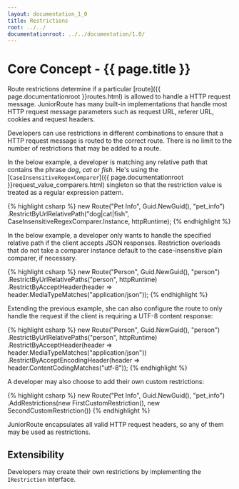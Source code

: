```yaml
---
layout: documentation_1_0
title: Restrictions
root: ../../
documentationroot: ../../documentation/1.0/
---
```

Core Concept - {{ page.title }}
=
Route restrictions determine if a particular [route]({{ page.documentationroot }}routes.html) is allowed to handle a HTTP request message. JuniorRoute has many built-in implementations that handle most HTTP request message parameters such as request URL, referer URL, cookies and request headers.

Developers can use restrictions in different combinations to ensure that a HTTP request message is routed to the correct route. There is no limit to the number of restrictions that may be added to a route.

In the below example, a developer is matching any relative path that contains the phrase *dog*, *cat* or *fish*. He's using the [```CaseInsensitiveRegexComparer```]({{ page.documentationroot }}request_value_comparers.html) singleton so that the restriction value is treated as a regular expression pattern.

{% highlight csharp %}
new Route("Pet Info", Guid.NewGuid(), "pet_info")
  .RestrictByUrlRelativePath("dog|cat|fish", CaseInsensitiveRegexComparer.Instance, httpRuntime);
{% endhighlight %}

In the below example, a developer only wants to handle the specified relative path if the client accepts JSON responses. Restriction overloads that do not take a comparer instance default to the case-insensitive plain comparer, if necessary.

{% highlight csharp %}
new Route("Person", Guid.NewGuid(), "person")
  .RestrictByUrlRelativePaths("person", httpRuntime)
  .RestrictByAcceptHeader(header => header.MediaTypeMatches("application/json"));
{% endhighlight %}

Extending the previous example, she can also configure the route to only handle the request if the client is requiring a UTF-8 content response:

{% highlight csharp %}
new Route("Person", Guid.NewGuid(), "person")
  .RestrictByUrlRelativePaths("person", httpRuntime)
  .RestrictByAcceptHeader(header => header.MediaTypeMatches("application/json"))
  .RestrictByAcceptEncodingHeader(header => header.ContentCodingMatches("utf-8"));
{% endhighlight %}

A developer may also choose to add their own custom restrictions:

{% highlight csharp %}
new Route("Pet Info", Guid.NewGuid(), "pet_info")
  .AddRestrictions(new FirstCustomRestriction(), new SecondCustomRestriction())
{% endhighlight %}

JuniorRoute encapsulates all valid HTTP request headers, so any of them may be used as restrictions.

Extensibility
-
Developers may create their own restrictions by implementing the ```IRestriction``` interface.